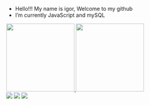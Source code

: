 - Hello!!! My name is igor, Welcome to my github
- I’m currently JavaScript and mySQL


<div>
<a href="https://github.com/igorLAO">
<img loading="lazy" height="180em" src="https://github-readme-stats.vercel.app/api/top-langs/?username=igorLAO&layout=compact&langs_count=7&theme=dracula"/>
<img loading="lazy" height="180em" src="https://github-readme-stats.vercel.app/api?igorLAO-aqui&show_icons=true&theme=dracula&include_all_commits=true&count_private=true"/>
</div>

<div>
<a href="https://instagram.com/seu-usuário-instagram-aqui" target="_blank"><img loading="lazy" src="https://img.shields.io/badge/-Instagram-%23E4405F?style=for-the-badge&logo=instagram&logoColor=white" target="_blank"></a>
<a href = "http://igooli670@gmail.com"><img loading="lazy" src="https://img.shields.io/badge/Gmail-D14836?style=for-the-badge&logo=gmail&logoColor=white" target="_blank"></a>
<a href="https:/www.linkedin.com/in/igor-l" target="_blank"><img loading="lazy" src="https://img.shields.io/badge/-LinkedIn-%230077B5?style=for-the-badge&logo=linkedin&logoColor=white" target="_blank"></a>   
</div>


